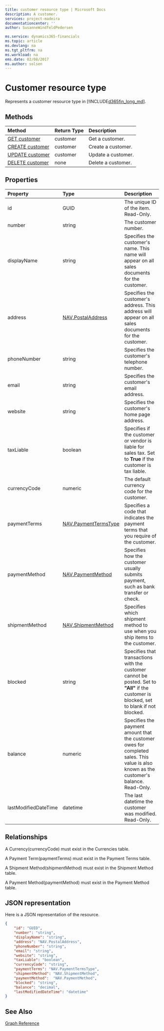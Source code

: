 ```yaml
---
title: customer resource type | Microsoft Docs
description: A customer.
services: project-madeira
documentationcenter: ''
author: SusanneWindfeldPedersen

ms.service: dynamics365-financials
ms.topic: article
ms.devlang: na
ms.tgt_pltfrm: na
ms.workload: na
ems.date: 02/08/2017
ms.author: solsen
---
```


# Customer resource type
Represents a customer resource type in [!INCLUDE[d365fin_long_md](../dynamics-nav/includes/d365fin_long_md.md)].

## Methods

| Method       | Return Type  |Description|
|:---------------|:--------|:----------|
|[GET customer](dynamics_get_customer.md)|customer|Get a customer.|
|[CREATE customer](dynamics_create_customer.md)|customer|Create a customer.|
|[UPDATE customer](dynamics_update_customer.md)|customer|Update a customer.|
|[DELETE customer](dynamics_delete_customer.md)|none|Delete a customer.|

## Properties
| Property	   | Type	|Description|
|:---------------|:--------|:----------|
|id|GUID|The unique ID of the item. Read-Only.|
|number|string|The customer number.|
|displayName|string|Specifies the customer's name. This name will appear on all sales documents for the customer.|
|address|[NAV.PostalAddress](dynamics_complex_types.md)|Specifies the customer's address. This address will appear on all sales documents for the customer.|
|phoneNumber|string|Specifies the customer's telephone number.|
|email|string|Specifies the customer's email address.|
|website|string|Specifies the customer's home page address.|
|taxLiable|boolean|Specifies if the customer or vendor is liable for sales tax. Set to **True** if the customer is tax liable.|
|currencyCode|numeric|The default currency code for the customer.|
|paymentTerms|[NAV.PaymentTermsType](dynamics_complex_types.md)|Specifies a code that indicates the payment terms that you require of the customer.|
|paymentMethod|[NAV.PaymentMethod](dynamics_complex_types.md)|Specifies how the customer usually submits payment, such as bank transfer or check.|
|shipmentMethod|[NAV.ShipmentMethod](dynamics_complex_types.md)|Specifies which shipment method to use when you ship items to the customer.|
|blocked|string|Specifies that transactions with the customer cannot be posted. Set to **"All"** if the customer is blocked, set to blank if not blocked.|
|balance|numeric|Specifies the payment amount that the customer owes for completed sales. This value is also known as the customer's balance. Read-Only.|
|lastModifiedDateTime|datetime|The last datetime the customer was modified. Read-Only.|  


## Relationships
A Currency(currencyCode) must exist in the Currencies table.

A Payment Term(paymentTerms) must exist in the Payment Terms table.

A Shipment Method(shipmentMethod) must exist in the Shipment Method table.

A Payment Method(paymentMethod) must exist in the Payment Method table.

## JSON representation

Here is a JSON representation of the resource.


```json
{
    "id": "GUID",
    "number": "string",
    "displayName": "string",
    "address": "NAV.PostalAddress",
    "phoneNumber": "string",
    "email": "string",
    "website": "string",
    "taxLiable": "boolean",
    "currencyCode": "string",
    "paymentTerms": "NAV.PaymentTermsType",
    "shipmentMethod": "NAV.ShipmentMethod",
    "paymentMethod":  "NAV.PaymentMethod",
    "blocked": "string",
    "balance": "decimal",
    "lastModifiedDateTime": "datetime"
}


```
## See Also
[Graph Reference](dynamics_graph_reference.md)  
